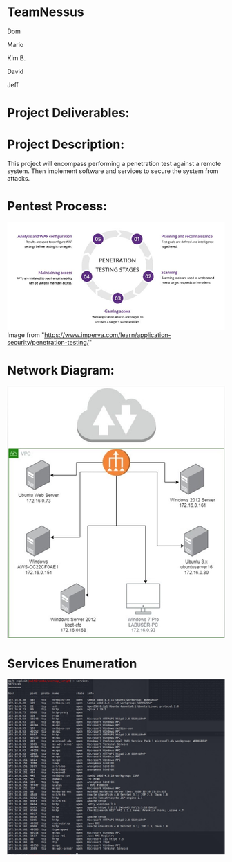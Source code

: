 # TeamNessus

Dom

Mario

Kim B.

David

Jeff

# Project Deliverables:

# Project Description:
This project will encompass performing a penetration test against a remote system.
Then implement software and services to secure the system from attacks.


# Pentest Process:


![pentest](https://github.com/Team-Nessus/TeamNessus/blob/feature/Pictures/pen-testing.jpg)
Image from  "https://www.imperva.com/learn/application-security/penetration-testing/"

# Network Diagram:
![Network Diagram URL](https://github.com/Team-Nessus/TeamNessus/blob/feature/Pictures/network.JPG)

# Services Enumeration

![Services](https://github.com/Team-Nessus/TeamNessus/blob/feature/Pictures/Services.JPG)

